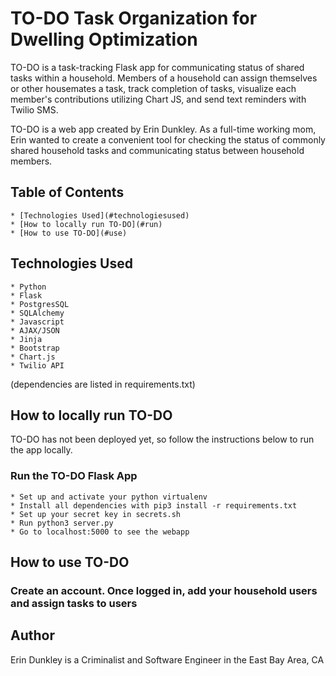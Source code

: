 # TO-DO Task Organization for Dwelling Optimization

TO-DO is a task-tracking Flask app for communicating status of shared tasks within a household. Members of a household can assign themselves or other housemates a task, track completion of tasks, visualize each member's contributions utilizing Chart JS, and send text reminders with Twilio SMS.

TO-DO is a web app created by Erin Dunkley. As a full-time working mom, Erin wanted to create a convenient tool for checking the status of commonly shared household tasks and communicating status between household members.

## Table of Contents

    * [Technologies Used](#technologiesused)
    * [How to locally run TO-DO](#run)
    * [How to use TO-DO](#use)

## <a name="technologiesused"></a>Technologies Used

    * Python
    * Flask
    * PostgresSQL
    * SQLAlchemy
    * Javascript
    * AJAX/JSON
    * Jinja
    * Bootstrap
    * Chart.js
    * Twilio API

(dependencies are listed in requirements.txt)

## <a name="run"></a>How to locally run TO-DO

TO-DO has not been deployed yet, so follow the instructions below to run the app locally.

### Run the TO-DO Flask App

    * Set up and activate your python virtualenv
    * Install all dependencies with pip3 install -r requirements.txt
    * Set up your secret key in secrets.sh
    * Run python3 server.py
    * Go to localhost:5000 to see the webapp

## <a name="use"></a>How to use TO-DO

### Create an account. Once logged in, add your household users and assign tasks to users

## <a name="author"></a>Author
Erin Dunkley is a Criminalist and Software Engineer in the East Bay Area, CA